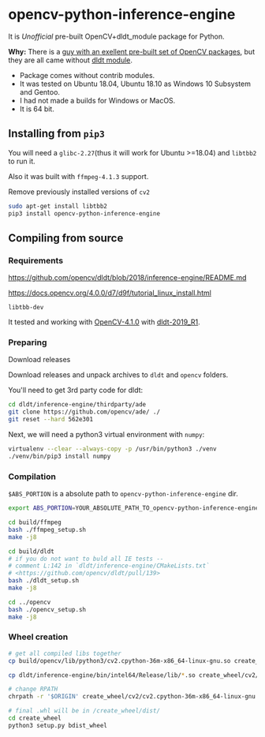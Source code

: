 # opencv-python-inference-engine

It is *Unofficial* pre-built OpenCV+dldt_module package for Python.

**Why:**
There is a [guy with an exellent pre-built set of OpenCV packages](https://github.com/skvark/opencv-python), but they are all came without [dldt module](https://github.com/opencv/dldt).

+ Package comes without contrib modules.
+ It was tested on Ubuntu 18.04, Ubuntu 18.10 as Windows 10 Subsystem and Gentoo.
+ I had not made a builds for Windows or MacOS.
+ It is 64 bit.

## Installing from `pip3`

You will need a `glibc-2.27`(thus it will work for Ubuntu >=18.04) and `libtbb2` to run it.

Also it was built with `ffmpeg-4.1.3` support.

Remove previously installed versions of `cv2`

```bash
sudo apt-get install libtbb2
pip3 install opencv-python-inference-engine
```

## Compiling from source

### Requirements

<https://github.com/opencv/dldt/blob/2018/inference-engine/README.md>

<https://docs.opencv.org/4.0.0/d7/d9f/tutorial_linux_install.html>

`libtbb-dev`

It tested and working with [OpenCV-4.1.0](https://github.com/opencv/opencv/releases) with [dldt-2019_R1](https://github.com/opencv/dldt/releases).

### Preparing

Download releases 

Download releases and unpack archives to `dldt` and `opencv` folders.


You'll need to get 3rd party code for dldt:

```bash
cd dldt/inference-engine/thirdparty/ade
git clone https://github.com/opencv/ade/ ./
git reset --hard 562e301
```

Next, we will need a python3 virtual environment with `numpy`:

```bash
virtualenv --clear --always-copy -p /usr/bin/python3 ./venv
./venv/bin/pip3 install numpy
```

### Compilation

`$ABS_PORTION` is a absolute path to `opencv-python-inference-engine` dir.

```bash
export ABS_PORTION=YOUR_ABSOLUTE_PATH_TO_opencv-python-inference-engine_dir

cd build/ffmpeg
bash ./ffmpeg_setup.sh
make -j8

cd build/dldt
# if you do not want to buld all IE tests --
# comment L:142 in `dldt/inference-engine/CMakeLists.txt`
# <https://github.com/opencv/dldt/pull/139>
bash ./dldt_setup.sh
make -j8

cd ../opencv
bash ./opencv_setup.sh
make -j8
```

### Wheel creation

```bash
# get all compiled libs together
cp build/opencv/lib/python3/cv2.cpython-36m-x86_64-linux-gnu.so create_wheel/cv2/

cp dldt/inference-engine/bin/intel64/Release/lib/*.so create_wheel/cv2/

# change RPATH
chrpath -r '$ORIGIN' create_wheel/cv2/cv2.cpython-36m-x86_64-linux-gnu.so 

# final .whl will be in /create_wheel/dist/
cd create_wheel
python3 setup.py bdist_wheel
```
